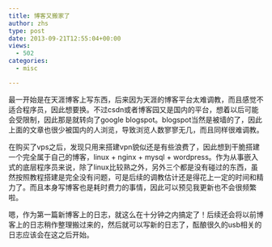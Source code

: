 ```yaml
---
title: 博客又搬家了
author: zhs
type: post
date: 2013-09-21T12:55:04+00:00
views:
  - 502
categories:
  - misc

---
```


最一开始是在天涯博客上写东西，后来因为天涯的博客平台太难调教，而且感觉不适合程序员，因此想要换。不过csdn或者博客园又是国内的平台，想着以后可能会受限制，因此那是就转向了google blogspot。blogspot当然是被墙的了，因此上面的文章也很少被国内的人浏览，导致浏览人数寥寥无几，而且同样很难调教。

在购买了vps之后，发现只用来搭建vpn貌似还是有些浪费了，因此想到干脆搭建一个完全属于自己的博客，linux + nginx + mysql + wordpress。作为从事嵌入式的底层程序员来说，除了linux比较熟之外，另外三个都是没有碰过的东西，虽然按照教程搭建是完全没有问题，可是后续的调教估计还是得花上一定的时间和精力了。而且本身写博客也是耗时费力的事情，因此可以预见我更新也不会很频繁啦。

嗯，作为第一篇新博客上的日志，就这么在十分钟之内搞定了！后续还会将以前博客上的日志稍作整理搬过来的，然后就可以写新的日志了，酝酿很久的usb相关的日志应该会在这之后开始。
